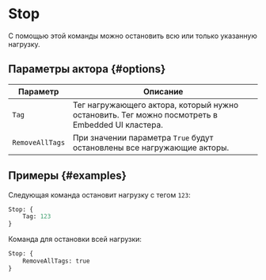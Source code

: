 # Stop

С помощью этой команды можно остановить всю или только указанную нагрузку.

## Параметры актора {#options}

| Параметр         | Описание                                                                                        |
|------------------|-------------------------------------------------------------------------------------------------|
| `Tag`            | Тег нагружающего актора, который нужно остановить. Тег можно посмотреть в Embedded UI кластера. |
| `RemoveAllTags`  | При значении параметра `True` будут остановлены все нагружающие акторы. |

## Примеры {#examples}

Следующая команда остановит нагрузку с тегом `123`:

```proto
Stop: {
    Tag: 123
}
```

Команда для остановки всей нагрузки:

```proto
Stop: {
    RemoveAllTags: true
}
```
